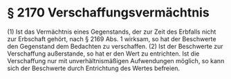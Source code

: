 # § 2170 Verschaffungsvermächtnis
(1) Ist das Vermächtnis eines Gegenstands, der zur Zeit des Erbfalls nicht zur Erbschaft gehört, nach § 2169 Abs. 1 wirksam, so hat der Beschwerte den Gegenstand dem Bedachten zu verschaffen.
(2) Ist der Beschwerte zur Verschaffung außerstande, so hat er den Wert zu entrichten. Ist die Verschaffung nur mit unverhältnismäßigen Aufwendungen möglich, so kann sich der Beschwerte durch Entrichtung des Wertes befreien.